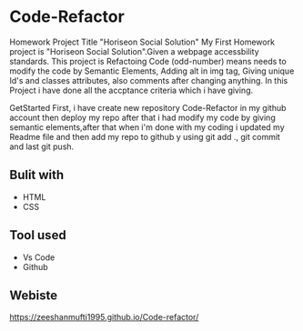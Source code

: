 # Code-Refactor

Homework Project Title "Horiseon Social Solution" My First Homework project is "Horiseon Social Solution".Given a webpage accessbility standards. This project is Refactoing Code (odd-number) means needs to modify the code by Semantic Elements, Adding alt in img tag, Giving unique Id's and classes attributes, also comments after changing anything. In this Project i have done all the accptance criteria which i have giving.

GetStarted First, i have create new repository Code-Refactor in my github account then deploy my repo after that i had modify my code by giving semantic elements,after that when i'm done with my coding i updated my Readme file and then add my repo to github y using git add ., git commit and last git push.

## Bulit with 
* HTML
* CSS

## Tool used
* Vs Code
* Github


## Webiste 
https://zeeshanmufti1995.github.io/Code-refactor/


